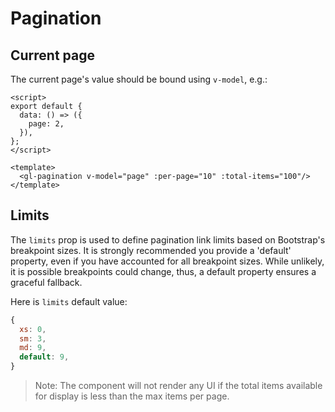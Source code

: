 # Pagination

<!-- STORY -->

## Current page

The current page's value should be bound using `v-model`, e.g.:

```vue
<script>
export default {
  data: () => ({
    page: 2,
  }),
};
</script>

<template>
  <gl-pagination v-model="page" :per-page="10" :total-items="100"/>
</template>
```


## Limits

The `limits` prop is used to define pagination link limits based on Bootstrap's breakpoint sizes. It is strongly recommended you provide a 'default' property, even if you have accounted for all breakpoint sizes. While unlikely, it is possible breakpoints could change, thus, a default property ensures a graceful fallback.

Here is `limits` default value:

```js
{
  xs: 0,
  sm: 3,
  md: 9,
  default: 9,
}
```

> Note: The component will not render any UI if the total items available for display is less than the max items per page.
